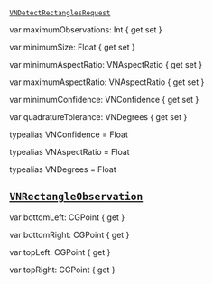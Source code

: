 

[`VNDetectRectanglesRequest`](https://developer.apple.com/documentation/vision/vndetectrectanglesrequest)


var maximumObservations: Int { get set }

var minimumSize: Float { get set }

var minimumAspectRatio: VNAspectRatio { get set }

var maximumAspectRatio: VNAspectRatio { get set }

var minimumConfidence: VNConfidence { get set }

var quadratureTolerance: VNDegrees { get set }


typealias VNConfidence = Float

typealias VNAspectRatio = Float

typealias VNDegrees = Float



## [`VNRectangleObservation`](https://developer.apple.com/documentation/vision/vnrectangleobservation)


var bottomLeft: CGPoint { get }

var bottomRight: CGPoint { get }

var topLeft: CGPoint { get }

var topRight: CGPoint { get }
